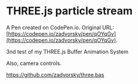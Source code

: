 # THREE.js particle stream

A Pen created on CodePen.io. Original URL: [https://codepen.io/zadvorsky/pen/qOYqGv](https://codepen.io/zadvorsky/pen/qOYqGv).

3nd test of my THREE.js Buffer Animation System

Also, camera controls.

https://github.com/zadvorsky/three.bas